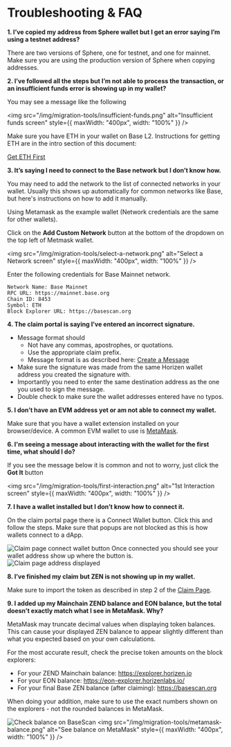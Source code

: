 # Troubleshooting & FAQ
**1. I’ve copied my address from Sphere wallet but I get an error saying I’m using a testnet address?**

There are two versions of Sphere, one for testnet, and one for mainnet. Make sure you are using the production version of Sphere when copying addresses.


**2. I’ve followed all the steps but I’m not able to process the transaction, or an insufficient funds error is showing up in my wallet?**

You may see a message like the following

<img src="/img/migration-tools/insufficient-funds.png" alt="Insufficient funds screen" style={{ maxWidth: "400px", width: "100%" }} />

Make sure you have ETH in your wallet on Base L2. Instructions for getting ETH are in the intro section of this document: 

[Get ETH First](/mainnet-migration-instructions/mainnet-claim#get-eth-first)

**3. It’s saying I need to connect to the Base network but I don’t know how.**

You may need to add the network to the list of connected networks in your wallet. Usually this shows up automatically for common networks like Base, but here's instructions on how to add it manually. 

Using Metamask as the example wallet (Network credentials are the same for other wallets).

Click on the **Add Custom Network** button at the bottom of the dropdown on the top left of Metmask wallet.

<img src="/img/migration-tools/select-a-network.png" alt="Select a Network screen" style={{ maxWidth: "400px", width: "100%" }} />

Enter the following credentials for Base Mainnet network.
```
Network Name: Base Mainnet
RPC URL: https://mainnet.base.org
Chain ID: 8453
Symbol: ETH
Block Explorer URL: https://basescan.org
```

**4. The claim portal is saying I’ve entered an incorrect signature.**

- Message format should  
  - Not have any commas, apostrophes, or quotations.  
  - Use the appropriate claim prefix.   
  - Message format is as described here: [Create a Message](/mainnet-migration-instructions/create-a-signature)  
- Make sure the signature was made from the same Horizen wallet address you created the signature with.  
- Importantly you need to enter the same destination address as the one you used to sign the message.   
- Double check to make sure the wallet addresses entered have no typos.

**5. I don’t have an EVM address yet or am not able to connect my wallet.**

Make sure that you have a wallet extension installed on your browser/device. A common EVM wallet to use is [MetaMask](https://metamask.io/). 

**6. I'm seeing a message about interacting with the wallet for the first time, what should I do?**

If you see the message below it is common and not to worry, just click the **Got It** button

<img src="/img/migration-tools/first-interaction.png" alt="1st Interaction screen" style={{ maxWidth: "400px", width: "100%" }} />

**7. I have a wallet installed but I don’t know how to connect it.**

On the claim portal page there is a Connect Wallet button. Click this and follow the steps. Make sure that popups are not blocked as this is how wallets connect to a dApp.

![Claim page connect wallet button](/img/migration-tools/connect-1.png)
Once connected you should see your wallet address show up where the button is. 
![Claim page address displayed](/img/migration-tools/connect-2.png)

**8. I’ve finished my claim but ZEN is not showing up in my wallet.**

Make sure to import the token as described in step 2 of the [Claim Page](/mainnet-migration-instructions/claim-page#2-import-token).


**9. I added up my Mainchain ZEND balance and EON balance, but the total doesn’t exactly match what I see in MetaMask. Why?**

MetaMask may truncate decimal values when displaying token balances. This can cause your displayed ZEN balance to appear slightly different than what you expected based on your own calculations.

For the most accurate result, check the precise token amounts on the block explorers:

- For your ZEND Mainchain balance: https://explorer.horizen.io
- For your EON balance: https://eon-explorer.horizenlabs.io/ 
- For your final Base ZEN balance (after claiming): https://basescan.org 

When doing your addition, make sure to use the exact numbers shown on the explorers - not the rounded balances in MetaMask.

![Check balance on BaseScan](/img/migration-tools/basescan-balance.png)
<img src="/img/migration-tools/metamask-balance.png" alt="See balance on MetaMask" style={{ maxWidth: "400px", width: "100%" }} />
